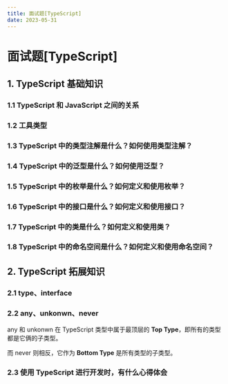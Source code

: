 ```yaml
---
title: 面试题[TypeScript]
date: 2023-05-31
---
```


# 面试题[TypeScript]



## 1. TypeScript 基础知识

### 1.1 TypeScript 和 JavaScript 之间的关系





### 1.2 工具类型





### 1.3 TypeScript 中的类型注解是什么？如何使用类型注解？





### 1.4 TypeScript 中的泛型是什么？如何使用泛型？





### 1.5 TypeScript 中的枚举是什么？如何定义和使用枚举？





### 1.6 TypeScript 中的接口是什么？如何定义和使用接口？





### 1.7 TypeScript 中的类是什么？如何定义和使用类？





### 1.8 TypeScript 中的命名空间是什么？如何定义和使用命名空间？





## 2. TypeScript 拓展知识

### 2.1 type、interface





### 2.2 any、unkonwn、never

any 和 unkonwn 在 TypeScript 类型中属于最顶层的 **Top Type**，即所有的类型都是它俩的子类型。

而 never 则相反，它作为 **Bottom Type** 是所有类型的子类型。





### 2.3 使用 TypeScript 进行开发时，有什么心得体会



